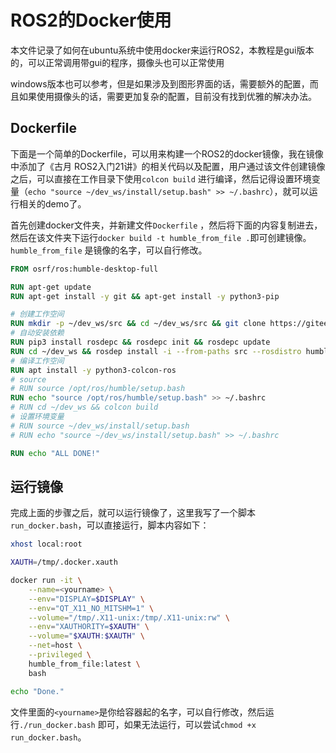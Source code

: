 # ROS2的Docker使用

本文件记录了如何在ubuntu系统中使用docker来运行ROS2，本教程是gui版本的，可以正常调用带gui的程序，摄像头也可以正常使用

windows版本也可以参考，但是如果涉及到图形界面的话，需要额外的配置，而且如果使用摄像头的话，需要更加复杂的配置，目前没有找到优雅的解决办法。

## Dockerfile

下面是一个简单的Dockerfile，可以用来构建一个ROS2的docker镜像，我在镜像中添加了《古月
ROS2入门21讲》的相关代码以及配置，用户通过该文件创建镜像之后，可以直接在工作目录下使用`colcon build`
进行编译，然后记得设置环境变量（`echo "source ~/dev_ws/install/setup.bash" >> ~/.bashrc`），就可以运行相关的demo了。

首先创建docker文件夹，并新建文件`Dockerfile`
，然后将下面的内容复制进去，然后在该文件夹下运行`docker build -t humble_from_file .`即可创建镜像。`humble_from_file`
是镜像的名字，可以自行修改。

```dockerfile
FROM osrf/ros:humble-desktop-full

RUN apt-get update
RUN apt-get install -y git && apt-get install -y python3-pip

# 创建工作空间
RUN mkdir -p ~/dev_ws/src && cd ~/dev_ws/src && git clone https://gitee.com/guyuehome/ros2_21_tutorials.git
# 自动安装依赖
RUN pip3 install rosdepc && rosdepc init && rosdepc update
RUN cd ~/dev_ws && rosdep install -i --from-paths src --rosdistro humble -y
# 编译工作空间
RUN apt install -y python3-colcon-ros
# source
# RUN source /opt/ros/humble/setup.bash
RUN echo "source /opt/ros/humble/setup.bash" >> ~/.bashrc
# RUN cd ~/dev_ws && colcon build
# 设置环境变量
# RUN source ~/dev_ws/install/setup.bash
# RUN echo "source ~/dev_ws/install/setup.bash" >> ~/.bashrc

RUN echo "ALL DONE!"
```

## 运行镜像

完成上面的步骤之后，就可以运行镜像了，这里我写了一个脚本`run_docker.bash`，可以直接运行，脚本内容如下：

```bash
xhost local:root

XAUTH=/tmp/.docker.xauth

docker run -it \
    --name=<yourname> \
    --env="DISPLAY=$DISPLAY" \
    --env="QT_X11_NO_MITSHM=1" \
    --volume="/tmp/.X11-unix:/tmp/.X11-unix:rw" \
    --env="XAUTHORITY=$XAUTH" \
    --volume="$XAUTH:$XAUTH" \
    --net=host \
    --privileged \
    humble_from_file:latest \
    bash

echo "Done."
```

文件里面的`<yourname>`是你给容器起的名字，可以自行修改，然后运行`./run_docker.bash`
即可，如果无法运行，可以尝试`chmod +x run_docker.bash`。

